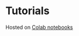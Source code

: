 # Tutorials

Hosted on [Colab notebooks](https://colab.research.google.com/drive/17JZEdK6aALxvn0JPBJEHGeK2nO1hPnhQ?usp=sharing)